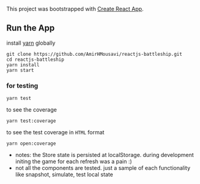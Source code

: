 This project was bootstrapped with [Create React App](https://github.com/facebookincubator/create-react-app).

## Run the App

install [yarn](https://yarnpkg.com/en/docs/install#debian-stable) globally 

```
git clone https://github.com/AmirHMousavi/reactjs-battleship.git
cd reactjs-battleship
yarn install
yarn start
```

### for testing

```
yarn test
```

to see the coverage

```
yarn test:coverage
```

to see the test coverage in `HTML` format

```
yarn open:coverage
```

- notes: the Store state is persisted at localStorage. during development initing the game for each refresh was a pain :)
- not all the components are tested. just a sample of each functionality like snapshot, simulate, test local state
